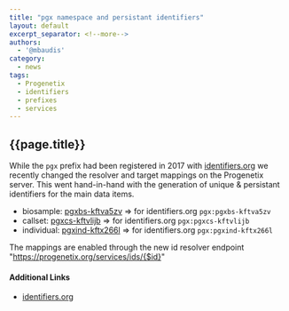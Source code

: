 ```yaml
---
title: "pgx namespace and persistant identifiers"
layout: default
excerpt_separator: <!--more-->
authors:
  - '@mbaudis'
category:
  - news
tags:
  - Progenetix
  - identifiers
  - prefixes
  - services
---
```


## {{page.title}}

While the `pgx` prefix had been registered in 2017 with [identifiers.org](https://registry.identifiers.org/registry/pgx)
we recently changed the resolver and target mappings on the Progenetix server.
This went hand-in-hand with the generation of unique & persistant identifiers
for the main data items.

<!--more-->

* biosample: [pgxbs-kftva5zv](https://progenetix.org/services/ids/pgxbs-kftva5zv) => for identifiers.org `pgx:pgxbs-kftva5zv`
* callset: [pgxcs-kftvlijb](https://progenetix.org/services/ids/pgxcs-kftvlijb) => for identifiers.org `pgx:pgxcs-kftvlijb`
* individual: [pgxind-kftx266l](https://progenetix.org/services/ids/pgxind-kftx266l) => for identifiers.org `pgx:pgxind-kftx266l`

The mappings are enabled through the new id resolver endpoint "https://progenetix.org/services/ids/{$id}"

#### Additional Links

* [identifiers.org](https://registry.identifiers.org/registry/pgx)
